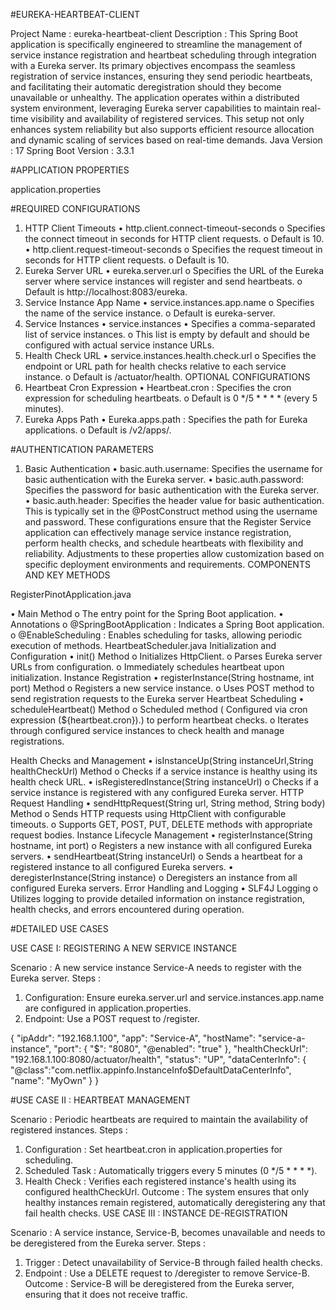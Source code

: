#EUREKA-HEARTBEAT-CLIENT

Project Name : eureka-heartbeat-client
Description : This Spring Boot application is specifically engineered to streamline the management of service instance registration and heartbeat scheduling through integration with a Eureka server. Its primary objectives encompass the seamless registration of service instances, ensuring they send periodic heartbeats, and facilitating their automatic deregistration should they become unavailable or unhealthy. The application operates within a distributed system environment, leveraging Eureka server capabilities to maintain real-time visibility and availability of registered services. This setup not only enhances system reliability but also supports efficient resource allocation and dynamic scaling of services based on real-time demands.
Java Version                 :  17
Spring Boot Version     :  3.3.1

#APPLICATION PROPERTIES 

application.properties

#REQUIRED CONFIGURATIONS

1.	HTTP Client Timeouts
•	http.client.connect-timeout-seconds
o	Specifies the connect timeout in seconds for HTTP client requests.
o	 Default is 10.
•	http.client.request-timeout-seconds
o	Specifies the request timeout in seconds for HTTP client requests. 
o	Default is 10.
2.	 Eureka Server URL
•	eureka.server.url
o	Specifies the URL of the Eureka server where service instances will register and send heartbeats.
o	 Default is http://localhost:8083/eureka.
3.	Service Instance App Name
•	service.instances.app.name
o	Specifies the name of the service instance.
o	 Default is eureka-server.
4.	Service Instances
•	service.instances
•	Specifies a comma-separated list of service instances. 
o	This list is empty by default and should be configured with actual service instance URLs.
5.	Health Check URL
•	service.instances.health.check.url
o	Specifies the endpoint or URL path for health checks relative to each service instance.
o	 Default is /actuator/health.
OPTIONAL CONFIGURATIONS
1.	Heartbeat Cron Expression
•	Heartbeat.cron : Specifies the cron expression for scheduling heartbeats.
o	 Default is 0 */5 * * * * (every 5 minutes).
2.	Eureka Apps Path
•	Eureka.apps.path : Specifies the path for Eureka applications.
o	 Default is /v2/apps/.

#AUTHENTICATION PARAMETERS
1.	Basic Authentication
•	basic.auth.username: Specifies the username for basic authentication with the Eureka server.
•	basic.auth.password: Specifies the password for basic authentication with the Eureka server.
•	basic.auth.header: Specifies the header value for basic authentication. This is typically set in the @PostConstruct method using the username and password.
These configurations ensure that the Register Service application can effectively manage service instance registration, perform health checks, and schedule heartbeats with flexibility and reliability. Adjustments to these properties allow customization based on specific deployment environments and requirements.
COMPONENTS AND KEY METHODS

RegisterPinotApplication.java

•	Main Method
o	The entry point for the Spring Boot application.
•	Annotations
o	@SpringBootApplication : Indicates a Spring Boot application.
o	@EnableScheduling : Enables scheduling for tasks, allowing periodic execution of methods.
HeartbeatScheduler.java
Initialization and Configuration
•	init() Method
o	Initializes HttpClient.
o	Parses Eureka server URLs from configuration.
o	Immediately schedules heartbeat upon initialization.
Instance Registration
•	registerInstance(String hostname, int port) Method
o	Registers a new service instance.
o	Uses POST method to send registration requests to the Eureka server
Heartbeat Scheduling
•	scheduleHeartbeat() Method
o	Scheduled method ( Configured via cron expression (${heartbeat.cron}).) to perform heartbeat checks. 
o	Iterates through configured service instances to check health and manage registrations.

Health Checks and Management
•	isInstanceUp(String instanceUrl,String healthCheckUrl) Method
o	Checks if a service instance is healthy using its health check URL.
•	isRegisteredInstance(String instanceUrl)
o	Checks if a service instance is registered with any configured Eureka server.
HTTP Request Handling
•	sendHttpRequest(String url, String method, String body) Method
o	Sends HTTP requests using HttpClient with configurable timeouts.
o	Supports GET, POST, PUT, DELETE methods with appropriate request bodies.
Instance Lifecycle Management
•	registerInstance(String hostname, int port)
o	Registers a new instance with all configured Eureka servers.
•	sendHeartbeat(String instanceUrl)
o	Sends a heartbeat for a registered instance to all configured Eureka servers.
•	deregisterInstance(String instance)
o	Deregisters an instance from all configured Eureka servers.
Error Handling and Logging
•	SLF4J Logging
o	Utilizes logging to provide detailed information on instance registration, health checks, and errors encountered during operation.




#DETAILED USE CASES

USE CASE I: REGISTERING A NEW SERVICE INSTANCE

Scenario : A new service instance Service-A needs to register with the Eureka server.
Steps :
1.	Configuration: Ensure eureka.server.url and service.instances.app.name are configured in application.properties.
2.	Endpoint: Use a POST request to /register.

{
    "ipAddr": "192.168.1.100",
    "app": "Service-A",
    "hostName": "service-a-instance",
    "port": {
        "$": "8080",
        "@enabled": "true"
    },
    "healthCheckUrl": "192.168.1.100:8080/actuator/health",
    "status": "UP",
    "dataCenterInfo": 
{ 
"@class":"com.netflix.appinfo.InstanceInfo$DefaultDataCenterInfo",
      "name": "MyOwn"
 }
}

#USE CASE II : HEARTBEAT MANAGEMENT

Scenario : Periodic heartbeats are required to maintain the availability of registered instances.
Steps :
1.	Configuration : Set heartbeat.cron in application.properties for scheduling.
2.	Scheduled Task : Automatically triggers every 5 minutes (0 */5 * * * *).
3.	Health Check : Verifies each registered instance's health using its configured healthCheckUrl.
Outcome : The system ensures that only healthy instances remain registered, automatically deregistering any that fail health checks.
USE CASE III :  INSTANCE DE-REGISTRATION

Scenario : A service instance, Service-B, becomes unavailable and needs to be deregistered from the Eureka server.
Steps :
1.	Trigger : Detect unavailability of Service-B through failed health checks.
2.	Endpoint : Use a DELETE request to /deregister to remove Service-B.
Outcome : Service-B will be deregistered from the Eureka server, ensuring that it does not receive traffic.


